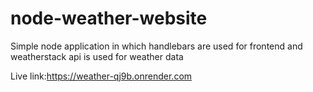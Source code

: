 # node-weather-website

Simple node application in which handlebars are used for frontend and weatherstack api is used for weather data

Live link:https://weather-qj9b.onrender.com
